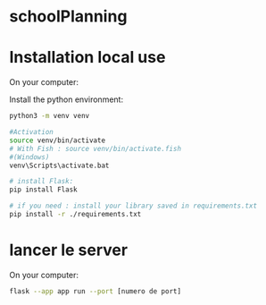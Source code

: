 # schoolPlanning

# Installation local use
On your computer:

Install the python environment:
```sh
python3 -m venv venv

#Activation
source venv/bin/activate
# With Fish : source venv/bin/activate.fish
#(Windows)
venv\Scripts\activate.bat

# install Flask:
pip install Flask

# if you need : install your library saved in requirements.txt
pip install -r ./requirements.txt

```

# lancer le server
On your computer:

```sh
flask --app app run --port [numero de port]
```